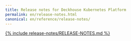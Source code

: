 ```yaml
---
title: Release notes for Deckhouse Kubernetes Platform
permalink: en/release-notes.html
canonical: en/reference/release-notes/
---
```


[{% include release-notes/RELEASE-NOTES.md %}
]()

